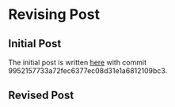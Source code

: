 # Revising Post

## Initial Post
The initial post is written [here](https://github.com/Orion00/tinyproject/blob/main/_posts/2022-11-17-good-games-part-1.md) with commit 9952157733a72fec6377ec08d31e1a6812109bc3.

## Revised Post

